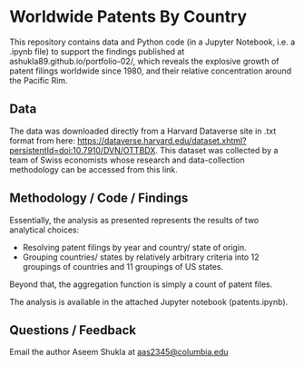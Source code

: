 # Worldwide Patents By Country

This repository contains data and Python code (in a Jupyter Notebook, i.e. a .ipynb file) to support the findings published at ashukla89.github.io/portfolio-02/, which reveals the explosive growth of patent filings worldwide since 1980, and their relative concentration around the Pacific Rim.

## Data

The data was downloaded directly from a Harvard Dataverse site in .txt format from here: https://dataverse.harvard.edu/dataset.xhtml?persistentId=doi:10.7910/DVN/OTTBDX. This dataset was collected by a team of Swiss economists whose research and data-collection methodology can be accessed from this link.

## Methodology / Code / Findings

Essentially, the analysis as presented represents the results of two analytical choices:
* Resolving patent filings by year and country/ state of origin.
* Grouping countries/ states by relatively arbitrary criteria into 12 groupings of countries and 11 groupings of US states.

Beyond that, the aggregation function is simply a count of patent files.

The analysis is available in the attached Jupyter notebook (patents.ipynb).

## Questions / Feedback

Email the author Aseem Shukla at [aas2345@columbia.edu](mailto:aas2345@columbia.edu[](http://))